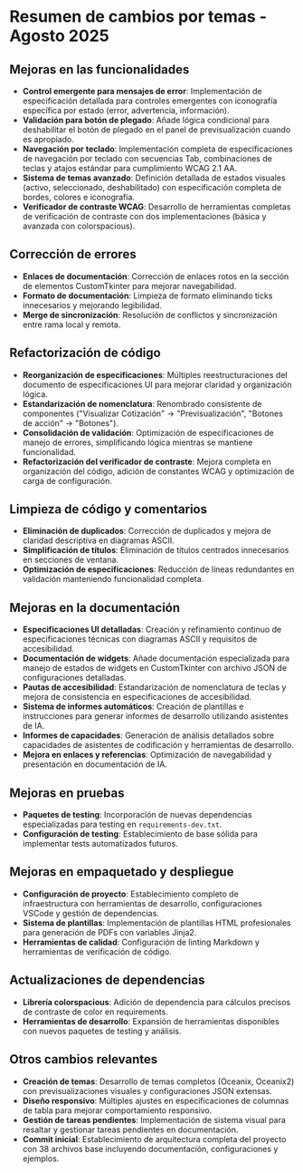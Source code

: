 # Resumen de cambios por temas - Agosto 2025

## Mejoras en las funcionalidades

- **Control emergente para mensajes de error**: Implementación de especificación detallada para controles emergentes con iconografía específica por estado (error, advertencia, información).
- **Validación para botón de plegado**: Añade lógica condicional para deshabilitar el botón de plegado en el panel de previsualización cuando es apropiado.
- **Navegación por teclado**: Implementación completa de especificaciones de navegación por teclado con secuencias Tab, combinaciones de teclas y atajos estándar para cumplimiento WCAG 2.1 AA.
- **Sistema de temas avanzado**: Definición detallada de estados visuales (activo, seleccionado, deshabilitado) con especificación completa de bordes, colores e iconografía.
- **Verificador de contraste WCAG**: Desarrollo de herramientas completas de verificación de contraste con dos implementaciones (básica y avanzada con colorspacious).

## Corrección de errores

- **Enlaces de documentación**: Corrección de enlaces rotos en la sección de elementos CustomTkinter para mejorar navegabilidad.
- **Formato de documentación**: Limpieza de formato eliminando ticks innecesarios y mejorando legibilidad.
- **Merge de sincronización**: Resolución de conflictos y sincronización entre rama local y remota.

## Refactorización de código

- **Reorganización de especificaciones**: Múltiples reestructuraciones del documento de especificaciones UI para mejorar claridad y organización lógica.
- **Estandarización de nomenclatura**: Renombrado consistente de componentes ("Visualizar Cotización" → "Previsualización", "Botones de acción" → "Botones").
- **Consolidación de validación**: Optimización de especificaciones de manejo de errores, simplificando lógica mientras se mantiene funcionalidad.
- **Refactorización del verificador de contraste**: Mejora completa en organización del código, adición de constantes WCAG y optimización de carga de configuración.

## Limpieza de código y comentarios

- **Eliminación de duplicados**: Corrección de duplicados y mejora de claridad descriptiva en diagramas ASCII.
- **Simplificación de títulos**: Eliminación de títulos centrados innecesarios en secciones de ventana.
- **Optimización de especificaciones**: Reducción de líneas redundantes en validación manteniendo funcionalidad completa.

## Mejoras en la documentación

- **Especificaciones UI detalladas**: Creación y refinamiento continuo de especificaciones técnicas con diagramas ASCII y requisitos de accesibilidad.
- **Documentación de widgets**: Añade documentación especializada para manejo de estados de widgets en CustomTkinter con archivo JSON de configuraciones detalladas.
- **Pautas de accesibilidad**: Estandarización de nomenclatura de teclas y mejora de consistencia en especificaciones de accesibilidad.
- **Sistema de informes automáticos**: Creación de plantillas e instrucciones para generar informes de desarrollo utilizando asistentes de IA.
- **Informes de capacidades**: Generación de análisis detallados sobre capacidades de asistentes de codificación y herramientas de desarrollo.
- **Mejora en enlaces y referencias**: Optimización de navegabilidad y presentación en documentación de IA.

## Mejoras en pruebas

- **Paquetes de testing**: Incorporación de nuevas dependencias especializadas para testing en `requirements-dev.txt`.
- **Configuración de testing**: Establecimiento de base sólida para implementar tests automatizados futuros.

## Mejoras en empaquetado y despliegue

- **Configuración de proyecto**: Establecimiento completo de infraestructura con herramientas de desarrollo, configuraciones VSCode y gestión de dependencias.
- **Sistema de plantillas**: Implementación de plantillas HTML profesionales para generación de PDFs con variables Jinja2.
- **Herramientas de calidad**: Configuración de linting Markdown y herramientas de verificación de código.

## Actualizaciones de dependencias

- **Librería colorspacious**: Adición de dependencia para cálculos precisos de contraste de color en requirements.
- **Herramientas de desarrollo**: Expansión de herramientas disponibles con nuevos paquetes de testing y análisis.

## Otros cambios relevantes

- **Creación de temas**: Desarrollo de temas completos (Oceanix, Oceanix2) con previsualizaciones visuales y configuraciones JSON extensas.
- **Diseño responsivo**: Múltiples ajustes en especificaciones de columnas de tabla para mejorar comportamiento responsivo.
- **Gestión de tareas pendientes**: Implementación de sistema visual para resaltar y gestionar tareas pendientes en documentación.
- **Commit inicial**: Establecimiento de arquitectura completa del proyecto con 38 archivos base incluyendo documentación, configuraciones y ejemplos.
